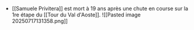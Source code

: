 - [[Samuele Privitera]] est mort à 19 ans après une chute en course sur la 1re étape du [[Tour du Val d'Aoste]].
  ![[Pasted image 20250717131358.png]]